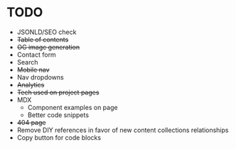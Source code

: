 # TODO

- JSONLD/SEO check
- ~~Table of contents~~
- ~~OG image generation~~
- Contact form
- Search
- ~~Mobile nav~~
- Nav dropdowns
- ~~Analytics~~
- ~~Tech used on project pages~~
- MDX
  - Component examples on page
  - Better code snippets
- ~~404 page~~
- Remove DIY references in favor of new content collections relationships
- Copy button for code blocks
